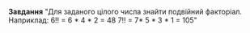 **Завдання** "Для заданого цілого числа знайти подвійний факторіал. Наприклад: 
6!! = 6 * 4 * 2 = 48
7!! = 7* 5 * 3 * 1 = 105"
